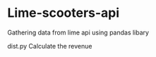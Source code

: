 # Lime-scooters-api
Gathering data from lime api using pandas libary

dist.py Calculate the revenue
